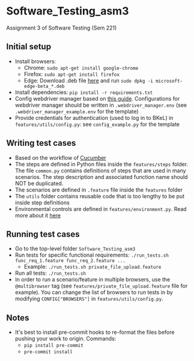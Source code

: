 # Software_Testing_asm3
Assignment 3 of Software Testing (Sem 221)
## Initial setup
- Install browsers:
  - Chrome: `sudo apt-get install google-chrome`
  - Firefox: `sudo apt-get install firefox`
  - Edge: Download .deb file [here](https://www.microsoftedgeinsider.com/vi-vn/download?platform=linux-deb) and run `sudo dpkg -i microsoft-edge-beta_*.deb`
- Install dependencies: `pip install -r requirements.txt`
- Config webdriver manager based on [this guide](https://github.com/SergeyPirogov/webdriver_manager#configuration). Configurations for webdriver manager should be written in `.webdriver_manager.env` (see `.webdriver_manager_example.env` for the template)
- Provide credentials for authentication (used to log in to BKeL) in `features/utils/config.py`: see `config_example.py` for the template

## Writing test cases
- Based on the workflow of [Cucumber](https://cucumber.io/)
- The steps are defined in Python files inside the `features/steps` folder. The file `common.py` contains definitions of steps that are used in many scenarios. The step description and associated function name should NOT be duplicated.
- The scenarios are defined in `.feature` file inside the  `features` folder
- The `utils` folder contains reusable code that is too lengthy to be put inside step definitions
- Environmental controls are defined in `features/environment.py`. Read more about it [here](https://behave.readthedocs.io/en/stable/tutorial.html#environmental-controls)

## Running test cases
- Go to the top-level folder `Software_Testing_asm3`
- Run tests for specific functional requirements: `./run_tests.sh func_req_1.feature func_req_2.feature ...`
  - Example: `./run_tests.sh private_file_upload.feature`
- Run all tests: `./run_tests.sh`
- In order to run a scenario/feature in multiple browsers, use the `@multibrowser` tag (see `features/private_file_upload.feature` file for example). You can change the list of browsers to run tests in by modifying `CONFIG["BROWSERS"]` in `features/utils/config.py`.

## Notes
- It's best to install pre-commit hooks to re-format the files before pushing your work to origin. Commands:
  - `pip install pre-commit`
  - `pre-commit install`
